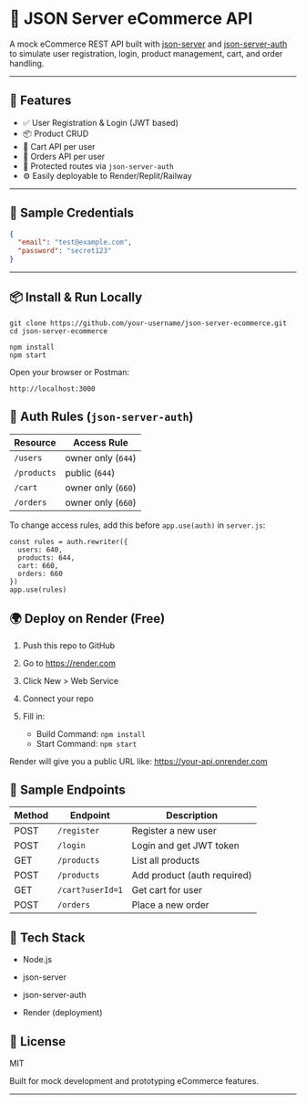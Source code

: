 # 🛒 JSON Server eCommerce API

A mock eCommerce REST API built with [json-server](https://github.com/typicode/json-server) and [json-server-auth](https://github.com/jeremyben/json-server-auth) to simulate user registration, login, product management, cart, and order handling.

---

## 🚀 Features

- ✅ User Registration & Login (JWT based)
- 📦 Product CRUD
- 🧺 Cart API per user
- 🧾 Orders API per user
- 🔐 Protected routes via `json-server-auth`
- ⚙️ Easily deployable to Render/Replit/Railway

---

## 🧪 Sample Credentials

```json
{
  "email": "test@example.com",
  "password": "secret123"
}
```

---

## 📦 Install & Run Locally

```
git clone https://github.com/your-username/json-server-ecommerce.git
cd json-server-ecommerce

npm install
npm start
```

Open your browser or Postman:
```
http://localhost:3000
```

## 🔐 Auth Rules (`json-server-auth`)

| Resource    | Access Rule        |
| ----------- | ------------------ |
| `/users`    | owner only (`644`) |
| `/products` | public (`644`)     |
| `/cart`     | owner only (`660`) |
| `/orders`   | owner only (`660`) |

To change access rules, add this before `app.use(auth)` in `server.js`:
```
const rules = auth.rewriter({
  users: 640,
  products: 644,
  cart: 660,
  orders: 660
})
app.use(rules)
```

## 🌍 Deploy on Render (Free)
1. Push this repo to GitHub

2. Go to https://render.com

3. Click New > Web Service

4. Connect your repo

5. Fill in:
    - Build Command: `npm install`
    - Start Command: `npm start`

Render will give you a public URL like: https://your-api.onrender.com

## 🧪 Sample Endpoints
| Method | Endpoint         | Description                 |
| ------ | ---------------- | --------------------------- |
| POST   | `/register`      | Register a new user         |
| POST   | `/login`         | Login and get JWT token     |
| GET    | `/products`      | List all products           |
| POST   | `/products`      | Add product (auth required) |
| GET    | `/cart?userId=1` | Get cart for user           |
| POST   | `/orders`        | Place a new order           |

## 🧰 Tech Stack
- Node.js

- json-server

- json-server-auth

- Render (deployment)

## 📄 License
MIT

Built for mock development and prototyping eCommerce features.


---
